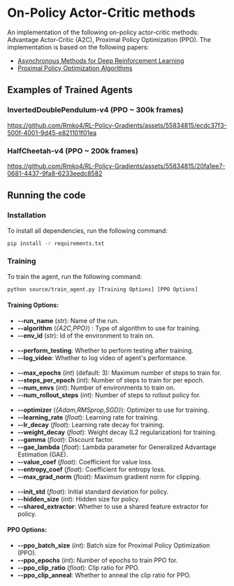 # On-Policy Actor-Critic methods
An implementation of the following on-policy actor-critic methods: Advantage Actor-Critic (A2C), Proximal Policy Optimization (PPO). The implementation is based on the following papers: 
- [Asynchronous Methods for Deep Reinforcement Learning](https://arxiv.org/abs/1602.01783)
- [Proximal Policy Optimization Algorithms](https://arxiv.org/abs/1707.06347)

## Examples of Trained Agents
### InvertedDoublePendulum-v4 (PPO ~ 300k frames)
https://github.com/Rmko4/RL-Policy-Gradients/assets/55834815/ecdc37f3-500f-4001-9d45-e821101f01ea

### HalfCheetah-v4 (PPO ~ 200k frames)
https://github.com/Rmko4/RL-Policy-Gradients/assets/55834815/20fa1ee7-0681-4437-9fa8-6233eedc8582

## Running the code
### Installation
To install all dependencies, run the following command:
```bash
pip install -r requirements.txt
```

### Training
To train the agent, run the following command:
```bash
python source/train_agent.py [Training Options] [PPO Options]
```

#### Training Options:
- **--run_name** (*str*): Name of the run.
- **--algorithm** (*{A2C,PPO}*) : Type of algorithm to use for training.
- **--env_id** (*str*): Id of the environment to train on.
<br><br>
- **--perform_testing**: Whether to perform testing after training.
- **--log_video**: Whether to log video of agent's performance.
<br><br>
- **--max_epochs** (*int*) (default: 3): Maximum number of steps to train for.
- **--steps_per_epoch** (*int*): Number of steps to train for per epoch.
- **--num_envs** (*int*): Number of environments to train on.
- **--num_rollout_steps** (*int*): Number of steps to rollout policy for.
<br><br>
- **--optimizer** (*{Adam,RMSprop,SGD}*): Optimizer to use for training.
- **--learning_rate** (*float*): Learning rate for training.
- **--lr_decay** (*float*): Learning rate decay for training.
- **--weight_decay** (*float*): Weight decay (L2 regularization) for training.
- **--gamma** (*float*): Discount factor.
- **--gae_lambda** (*float*): Lambda parameter for Generalized Advantage Estimation (GAE).
- **--value_coef** (*float*): Coefficient for value loss.
- **--entropy_coef** (*float*): Coefficient for entropy loss.
- **--max_grad_norm** (*float*): Maximum gradient norm for clipping.
<br><br>
- **--init_std** (*float*): Initial standard deviation for policy.
- **--hidden_size** (*int*): Hidden size for policy.
- **--shared_extractor**: Whether to use a shared feature extractor for policy.

#### PPO Options:
- **--ppo_batch_size** (*int*): Batch size for Proximal Policy Optimization (PPO).
- **--ppo_epochs** (*int*): Number of epochs to train PPO for.
- **--ppo_clip_ratio** (*float*): Clip ratio for PPO.
- **--ppo_clip_anneal**: Whether to anneal the clip ratio for PPO.
